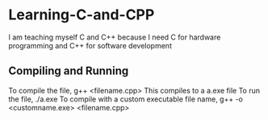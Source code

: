 # Learning-C-and-CPP
 I am teaching myself C and C++ because I need C for hardware programming and C++ for software development
## Compiling and Running
To compile the file, g++ <filename.cpp>
This compiles to a a.exe file
To run the file, ./a.exe
To compile with a custom executable file name, g++ -o <customname.exe> <filename.cpp>

